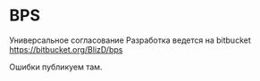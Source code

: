 # BPS
Универсальное согласование
Разработка ведется на bitbucket 
https://bitbucket.org/BlizD/bps

Ошибки публикуем там.
